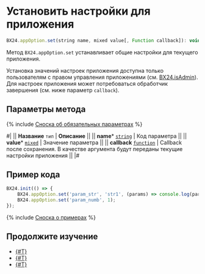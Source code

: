# Установить настройки для приложения

```js
BX24.appOption.set(string name, mixed value[, Function callback]): void;
```

Метод `BX24.appOption.set` устанавливает общие настройки для текущего приложения. 

Установка значений настроек приложения доступна только пользователям с правом управления приложениями (см. [BX24.isAdmin](../additional-functions/bx24-is-admin.md)). Для настроек приложения может потребоваться обработчик завершения (см. ниже параметр `callback`).

## Параметры метода

{% include [Сноска об обязательных параметрах](../../../_includes/required.md) %}

#|
|| **Название**
`тип` | **Описание** ||
|| **name***
[`string`](../../data-types.md) | Код параметра ||
|| **value***
[`mixed`](../../data-types.md) | Значение параметра ||
|| **callback**
[`function`](../../data-types.md) | Callback после сохранения. В качестве аргумента будут переданы текущие настройки приложения ||
|#

## Пример кода

```js
BX24.init(() => {
    BX24.appOption.set('param_str', 'str1', (params) => console.log(params));
    BX24.appOption.set('param_numb', 1);
});
```

{% include [Сноска о примерах](../../../_includes/examples.md) %}

## Продолжите изучение

- [{#T}](./bx24-user-option-set.md)
- [{#T}](./bx24-user-option-get.md)
- [{#T}](./bx24-app-option-get.md)